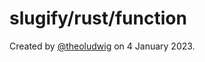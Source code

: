 # slugify/rust/function

Created by [@theoludwig](https://github.com/theoludwig) on 4 January 2023.

